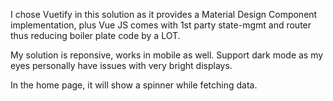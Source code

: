I chose Vuetify in this solution as it provides a Material Design Component implementation,
plus Vue JS comes with 1st party state-mgmt and router thus reducing boiler plate code by a LOT.

My solution is reponsive, works in mobile as well.
Support dark mode as my eyes personally have issues with very bright displays.

In the home page, it will show a spinner while fetching data.
